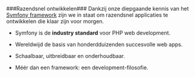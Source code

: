 ###Razendsnel ontwikkelen###
Dankzij onze diepgaande kennis van het [Symfony framework](http://symfony.com/) zijn we in staat om razendsnel applicaties te ontwikkelen die klaar zijn voor morgen.

+ Symfony is de **industry standard** voor PHP web development. 

+ Wereldwijd de basis van honderdduizenden succesvolle web apps.

+ Schaalbaar, uitbreidbaar en onderhoudbaar.

+ Méér dan een framework: een development-filosofie.



